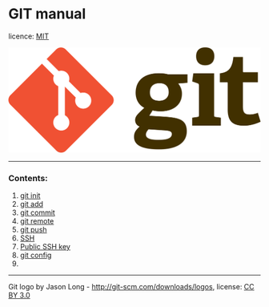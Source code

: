 # GIT manual

licence: [MIT](./license.md)

![git logo](./assets/1920px-Git-logo.svg.png)

-------
### Contents:
1. [git init](./init.md)
2. [git add](./add.md)
3. [git commit](./commit.md)
4. [git remote](./remote.md)
5. [git push](./push.md)
6. [SSH](./ssh.md)
7. [Public SSH key](./public_ssh_key.md)
8. [git config](./config.md)
9. 


------

Git logo by Jason Long - http://git-scm.com/downloads/logos, license: [CC BY 3.0](https://creativecommons.org/licenses/by/3.0/)